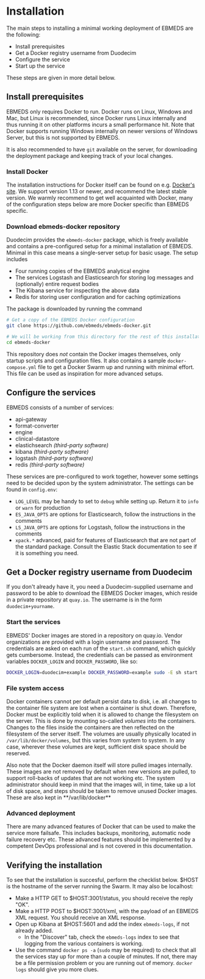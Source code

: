 # Installation

The main steps to installing a minimal working deployment of EBMEDS are the following:

* Install prerequisites
* Get a Docker registry username from Duodecim
* Configure the service
* Start up the service

These steps are given in more detail below.

## Install prerequisites

EBMEDS only requires Docker to run. Docker runs on Linux, Windows and Mac, but Linux is recommended, since Docker runs Linux internally and thus running it on other platforms incurs a small performance hit. Note that Docker supports running Windows internally on newer versions of Windows Server, but this is not supported by EBMEDS.

It is also recommended to have `git` available on the server, for downloading the deployment package and keeping track of your local changes.

### Install Docker
The installation instructions for Docker itself can be found on e.g. [Docker's site](https://www.docker.com). We support version 1.13 or newer, and recommend the latest stable version. We warmly recommend to get well acquainted with Docker, many of the configuration steps below are more Docker specific than EBMEDS specific.

### Download ebmeds-docker repository
Duodecim provides the `ebmeds-docker` package, which is freely available and contains a pre-configured setup for a minimal installation of EBMEDS. Minimal in this case means a single-server setup for basic usage. The setup includes

- Four running copies of the EBMEDS analytical engine
- The services Logstash and Elasticsearch for storing log messages and (optionally) entire request bodies
- The Kibana service for inspecting the above data
- Redis for storing user configuration and for caching optimizations

The package is downloaded by running the command

```bash
# Get a copy of the EBMEDS Docker configuration
git clone https://github.com/ebmeds/ebmeds-docker.git

# We will be working from this directory for the rest of this installation guide
cd ebmeds-docker
```

This repository does *not* contain the Docker images themselves, only startup scripts and configuration files. It also contains a sample `docker-compose.yml` file to get a Docker Swarm up and running with minimal effort. This file can be used as inspiration for more advanced setups.

## Configure the services

EBMEDS consists of a number of services:

* api-gateway
* format-converter
* engine
* clinical-datastore
* elastichsearch *(third-party software)*
* kibana *(third-party software)*
* logstash *(third-party software)*
* redis *(third-party software)*

These services are pre-configured to work together, however some settings need to be decided upon by the system administrator. The settings can be found in `config.env`:

* `LOG_LEVEL` may be handy to set to `debug` while setting up. Return it to `info` or `warn` for production
* `ES_JAVA_OPTS` are options for Elasticsearch, follow the instructions in the comments
* `LS_JAVA_OPTS` are options for Logstash, follow the instructions in the comments
* `xpack.*` advanced, paid for features of Elasticsearch that are not part of the standard package. Consult the Elastic Stack documentation to see if it is something you need.

## Get a Docker registry username from Duodecim

If you don't already have it, you need a Duodecim-supplied username and password to be able to download the EBMEDS Docker images, which reside in a private repository at `quay.io`. The username is in the form `duodecim+yourname`.

### Start the services

EBMEDS' Docker images are stored in a repository on quay.io. Vendor organizations are provided with a login username and password. The credentials are asked on each run of the `start.sh` command, which quickly gets cumbersome. Instead, the credentials can be passed as environment variables `DOCKER_LOGIN` and `DOCKER_PASSWORD`, like so:

```bash
DOCKER_LOGIN=duodecim+example DOCKER_PASSWORD=example sudo -E sh start.sh
```

### File system access

Docker containers cannot per default persist data to disk, i.e. all changes to the container file system are lost when a container is shut down. Therefore, Docker must be explicitly told when it is allowed to change the filesystem on the server. This is done by mounting so-called *volumes* into the containers. Changes to the files inside the containers are then reflected on the filesystem of the server itself. The volumes are usually physically located in `/var/lib/docker/volumes`, but this varies from system to system. In any case, wherever these volumes are kept, sufficient disk space should be reserved.

<aside class="notice">
Also note that the Docker daemon itself will store pulled images internally. These images are not removed by default when new versions are pulled, to support roll-backs of updates that are not working etc. The system administrator should keep in mind that the images will, in time, take up a lot of disk space, and steps should be taken to remove unused Docker images. These are also kept in **/var/lib/docker**
</aside>

### Advanced deployment

There are many advanced features of Docker that can be used to make the service more failsafe. This includes backups, monitoring, automatic node failure recovery etc. These advanced features should be implemented by a competent DevOps professional and is not covered in this documentation.

## Verifying the installation

To see that the installation is succesful, perform the checklist below. $HOST is the hostname of the server running the Swarm. It may also be localhost:

* Make a HTTP GET to $HOST:3001/status, you should receive the reply "OK".
* Make a HTTP POST to $HOST:3001/xml, with the payload of an EBMEDS XML request. You should receive an XML response.
* Open up Kibana at $HOST:5601 and add the index `ebmeds-logs`, if not already added.
  * In the "Discover" tab, check the `ebmeds-logs` index to see that logging from the various containers is working.
* Use the command `docker ps -a` (`sudo` may be required) to check that all the services stay up for more than a couple of minutes. If not, there may be a file permission problem or you are running out of memory. `docker logs` should give you more clues.